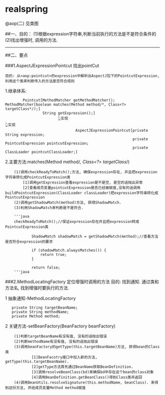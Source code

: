 # realspring

@aop(二) 见类图


##一、目的：
(1)根据expression字符串,判断当前执行的方法是不是符合条件的
(2)找出增强时, 调用的方法.

*** 

##二、要点

###1.AspectJExpressionPointcut 找出pointCut  

    目的: 从<aop:pointcut>的expression中解析出AspectJ包下的PointcutExpression, 利用这个类来判断传入的方法是否符合规则
   1.继承体系:
   
            Pointcut[MethodMatcher getMethodMatcher();       MethodMatcher[boolean matches(Method method/*, Class<?> targetClass*/);]
                     String getExpression();]   
                            👆实现                                                       👆实现
                                    AspectJExpressionPointcut[private String expression;
                                                              private  PointcutExpression pointcutExpression;
                                                              private ClassLoader pointcutClassLoader;]
                                                              
   2.主要方法:matches(Method method/*, Class<?> targetClass*/) 
   
        (1)调用checkReadyToMatch();方法, 确保expression存在, 并且把expression字符串转化成PointcutExpression类
            [1]调用getExpression查看expression是不是空, 是空的话抛出异常
            [2]查看成员变量pointcutExpression是否已经被赋值,没有的话调用buildPointcutExpression(ClassLoader classLoader)把expression字符串转化成PointcutExpression
        (2)调用getShadowMatch(method)方法, 获得ShadowMatch.
        (3)利用ShadowMatch来判断是不是符合.
        
        '''java
        checkReadyToMatch();//保证expression存在并且把expression转成PointcutExpression类
        		
        		ShadowMatch shadowMatch = getShadowMatch(method);//查看方法是否符合expression的要求
        		
        		if (shadowMatch.alwaysMatches()) {
        			return true;
        		}
        		
        		return false;
        '''java
          
             
             
   
###2.MethodLocatingFactory 定位增强时调用的方法
    目的: 找到通知. 通过类和方法名, 找到增强时要执行的方法. 
    
   1 抽象通知-MethodLocatingFactory
    
       private String targetBeanName;
       private String methodName;
       private Method method;
              
  2 关键方法-setBeanFactory(BeanFactory beanFactory)
        
        (1)判断targetBeanName有没有值, 没有的话抛出错误
        (2)判断methodName有没有值, 没有的话抛出错误
        (3)调用beanFactory的getType(this.targetBeanName)方法, 获得bean的Class类
                [1]BeanFacotry接口中加入新的方法, getType(this.targetBeanName).
                [2]getType方法首先通过BeanName获取BeanDefinition.
                [3]调用resolveBeanClass(bd)来确保bd中存在这个bean的class对象
                [4]调用BeanDefinition.getBeanClass()得到Class类并返回
        (4)调用BeanUtils.resolveSignature(this.methodName, beanClass). 来得到这份方法, 并给成员变量Method method赋值

